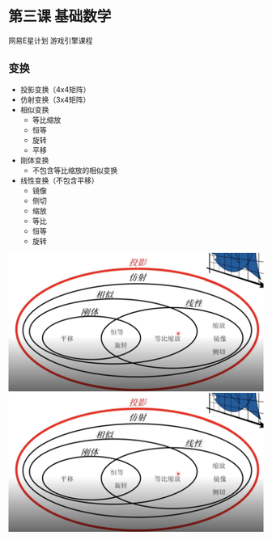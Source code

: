 # 第三课 基础数学

网易E星计划 游戏引擎课程 

## 变换

- 投影变换（4x4矩阵）
- 仿射变换（3x4矩阵）
- 相似变换
  - 等比缩放
  - 恒等
  - 旋转
  - 平移
- 刚体变换
  - 不包含等比缩放的相似变换
- 线性变换（不包含平移）
  - 镜像
  - 侧切
  - 缩放
  - 等比
  - 恒等
  - 旋转

![](https://github.com/LuniumLuk/docs-blog/raw/main/images/estar_01.png)
![](../../images/estar_01.png)